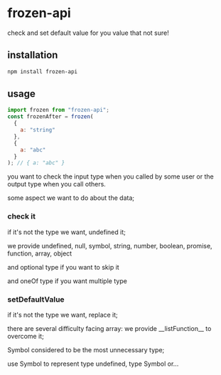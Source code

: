 # frozen-api

check and set default value for you value that not sure!

## installation

```sh
npm install frozen-api
```

## usage

```js
import frozen from "frozen-api";
const frozenAfter = frozen(
  {
    a: "string"
  },
  {
    a: "abc"
  }
); // { a: "abc" }
```

you want to check the input type when you called by some user or the output type when you call others.

some aspect we want to do about the data;

### check it

if it's not the type we want, undefined it;

we provide undefined, null, symbol, string, number, boolean, promise, function, array, object

and optional type if you want to skip it

and oneOf type if you want multiple type

### setDefaultValue

if it's not the type we want, replace it;

there are several difficulty facing array:
we provide \_\_listFunction\_\_ to overcome it;

Symbol considered to be the most unnecessary type;

use Symbol to represent type undefined, type Symbol or...
